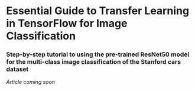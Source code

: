 # Essential Guide to Transfer Learning in TensorFlow for Image Classification
### Step-by-step tutorial to using the pre-trained ResNet50 model for the multi-class image classification of the Stanford cars dataset

*Article coming soon*
